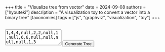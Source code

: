 +++
title = "Visualize tree from vector"
date = 2024-09-08
authors = ["hyouteki"]
description = "A visualization toy to convert a vector into a binary tree"
[taxonomies]
tags = ["js", "graphviz", "visualization", "toy"]
+++

<br>
<!DOCTYPE html>
<html lang="en">
<head>
    <meta charset="UTF-8">
    <meta name="viewport" content="width=device-width, initial-scale=1.0">
    <link rel="stylesheet" href="styles.css">
    <link rel="stylesheet" href="../styles.css">
    <script src="https://cdnjs.cloudflare.com/ajax/libs/viz.js/2.1.2/viz.js"></script>
    <script src="https://cdnjs.cloudflare.com/ajax/libs/viz.js/2.1.2/full.render.js"></script>
</head>
<body>
    <textarea id="vector" rows="3">1,4,4,null,2,2,null,1,null,6,8,null,null,null,null,1,3</textarea>
    <button onclick="generateTree()">Generate Tree</button>
    <div id="graph"></div>
    <script src="./index.js"></script>
</body>
</html>